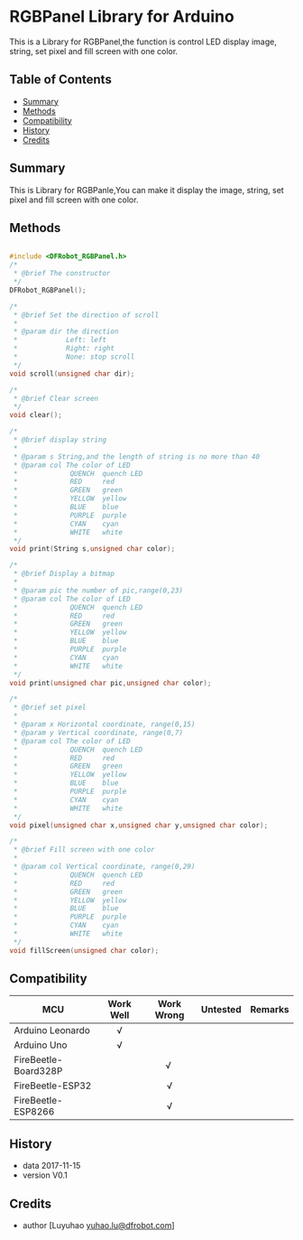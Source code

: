 # RGBPanel Library for Arduino
This is a Library for RGBPanel,the function is control LED display image, string, set pixel and fill screen with one color.

## Table of Contents

* [Summary](#summary)
* [Methods](#methods)
* [Compatibility](#compatibility)
* [History](#history)
* [Credits](#credits)


<snippet>
<content>

## Summary
This is Library for RGBPanle,You can make it display the image, string, set pixel and fill screen with one color.

## Methods

```C++

#include <DFRobot_RGBPanel.h>
/*
 * @brief The constructor
 */
DFRobot_RGBPanel();

/*
 * @brief Set the direction of scroll
 *
 * @param dir the direction
 *            Left: left
 *            Right: right
 *            None: stop scroll
 */
void scroll(unsigned char dir);

/*
 * @brief Clear screen
 */
void clear();

/*
 * @brief display string
 *
 * @param s String,and the length of string is no more than 40
 * @param col The color of LED
 *             QUENCH  quench LED
 *             RED     red
 *             GREEN   green
 *             YELLOW  yellow
 *             BLUE    blue
 *             PURPLE  purple
 *             CYAN    cyan
 *             WHITE   white
 */
void print(String s,unsigned char color);

/*
 * @brief Display a bitmap
 *
 * @param pic the number of pic,range(0,23)
 * @param col The color of LED
 *             QUENCH  quench LED
 *             RED     red
 *             GREEN   green
 *             YELLOW  yellow
 *             BLUE    blue
 *             PURPLE  purple
 *             CYAN    cyan
 *             WHITE   white
 */
void print(unsigned char pic,unsigned char color);

/*
 * @brief set pixel
 *
 * @param x Horizontal coordinate, range(0,15)
 * @param y Vertical coordinate, range(0,7)
 * @param col The color of LED
 *             QUENCH  quench LED
 *             RED     red
 *             GREEN   green
 *             YELLOW  yellow
 *             BLUE    blue
 *             PURPLE  purple
 *             CYAN    cyan
 *             WHITE   white
 */
void pixel(unsigned char x,unsigned char y,unsigned char color); 

/*
 * @brief Fill screen with one color
 *
 * @param col Vertical coordinate, range(0,29)
 *             QUENCH  quench LED
 *             RED     red
 *             GREEN   green
 *             YELLOW  yellow
 *             BLUE    blue
 *             PURPLE  purple
 *             CYAN    cyan
 *             WHITE   white
 */
void fillScreen(unsigned char color); 

```


## Compatibility

MCU                | Work Well | Work Wrong | Untested  | Remarks
------------------ | :----------: | :----------: | :---------: | -----
Arduino Leonardo |      √       |             |            | 
Arduino Uno |      √       |             |            | 
FireBeetle-Board328P |             |      √       |            | 
FireBeetle-ESP32 |             |       √      |            | 
FireBeetle-ESP8266 |             |      √       |            | 

## History

- data 2017-11-15
- version V0.1


## Credits

- author [Luyuhao  <yuhao.lu@dfrobot.com>]
